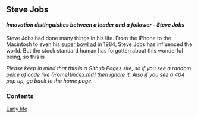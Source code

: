 ## Steve Jobs
#### *Innovation distinguishes between a leader and a follower - Steve Jobs*
Steve Jobs had done many things in his life. From the iPhone to the Macintosh to even his [super bowl ad](https://www.youtube.com/watch?v=2zfqw8nhUwA) in 1984, Steve Jobs has influenced the world. But the stock standard human has forgotten about this wonderful being, so this is 

*Please keep in mind that this is a Github Pages site, so if you see a random peice of code like (Home)[index.md] then ignore it. Also if you see a 404 pop up, go back to the home page.*

### Contents
[Early life](earlylife.md)






